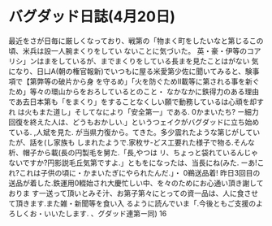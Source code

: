# バグダッド日誌(4月20日)

最近をさが日毎に厳しくなっており、戦第の「物まく町をしたいなと第じるこの頃、米兵は設一人腕まくりをしてい
ないことに気づいた。
英・豪・伊等のコアリシ」ンはまをしているが、までまくりをしている長まを見たことはがない
気になり、日凵A(朝の権官報新)でいつもに屋る米愛第少佐に聞いてみると、験事項で【第弊等の破片から身
を守るめ」「火を防ぐためⅡ載等に第される事を新ぐため」等々の環山からをおろしているとのこと・
なかなかに鉄得力のある理由であ去日本第も「をまくり」をすることなくしい願で動務しているは心頑を却すれ
は火もまた道し」そしてなにより「安全第一」である.
0かまいたち?
ー細力回復を終えた人は、どうもおかしい.」というつェイクがバグダッドに立ち始めている.
,人斌を見た.
が当県力復から。てきた。多少震れたような第じがしていたが、話を(し家族も
しまれたようで.家枚サ-どス工要れた様子で物る.そんな析、帽子から載(長の円製毛を舅た.「長,やつは
リ、ちょっと袋れているんじゃないですか?円影説毛丘気第ですよ.」ともをになったは、当長にね(みた.
ーあ!これ?これは子供の頃に・かまいたぎにやられたんだ.」・
0鵜送品着!
昨日3回目の送品が着した.鉄運用0輟始され大慶忙しい中、を々のためにお心通い頂き謝しておりま
す一送って頂いとみそ汁、お第子第々にとっての資一品は、人に食させて頂きます.また雑・新聞等を食い入
るように読んでいま「.今後ともご支援のよろしくお・いいたします.
、グダッド連第ー同)
16
